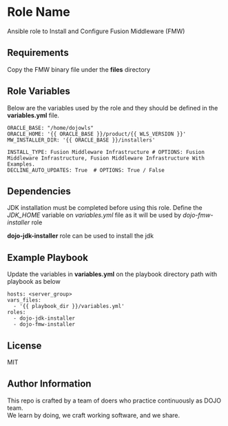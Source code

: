 Role Name
=========

Ansible role to Install and Configure Fusion Middleware (FMW)  

Requirements
------------

Copy the FMW binary file under the  **files** directory

Role Variables
--------------
Below are the variables used by the role and they should be defined in the **variables.yml** file.

    ORACLE_BASE: "/home/dojowls"
    ORACLE_HOME: '{{ ORACLE_BASE }}/product/{{ WLS_VERSION }}'
    MW_INSTALLER_DIR: '{{ ORACLE_BASE }}/installers'

    INSTALL_TYPE: Fusion Middleware Infrastructure # OPTIONS: Fusion Middleware Infrastructure, Fusion Middleware Infrastructure With Examples.
    DECLINE_AUTO_UPDATES: True  # OPTIONS: True / False

Dependencies
------------

JDK installation must be completed before using this role. Define the *JDK_HOME* variable on *variables.yml* file as it will be used by *dojo-fmw-installer* role 

**dojo-jdk-installer** role can be used to install the jdk

Example Playbook
----------------

Update the variables in **variables.yml** on the playbook directory path with playbook as below

    hosts: <server_group>
    vars_files:
      - '{{ playbook_dir }}/variables.yml'
    roles:
      - dojo-jdk-installer
      - dojo-fmw-installer

License
-------

MIT

Author Information
------------------

This repo is crafted by a team of doers who practice continuously as DOJO team.  
We learn by doing, we craft working software, and we share.  
